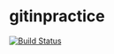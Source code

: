 # gitinpractice

[![Build Status](https://travis-ci.org/samuel-liyi/gitinpractice.svg?branch=master)](https://travis-ci.org/samuel-liyi/gitinpractice)    

